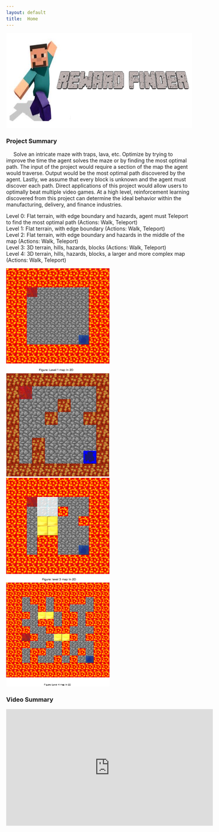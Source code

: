 ```yaml
---
layout: default
title:  Home
---
```


<p align="center">
<img src="images/logo.jpeg" title="logo" width="647" height="256"  />
</p>


### Project Summary
&nbsp;&nbsp;&nbsp;&nbsp; Solve an intricate maze with traps, lava, etc. Optimize by trying to improve the time the agent solves the maze or by finding the most optimal path. The input of the project would require a section of the map the agent would traverse. Output would be the most optimal path discovered by the agent. Lastly, we assume that every block is unknown and the agent must discover each path. Direct applications of this project would allow users to optimally beat multiple video games. At a high level, reinforcement learning discovered from this project can determine the ideal behavior within the manufacturing, delivery, and finance industries.

Level 0: Flat terrain, with edge boundary and hazards, agent must Teleport to find the most optimal path (Actions: Walk, Teleport) <br>
Level 1: Flat terrain, with edge boundary (Actions: Walk, Teleport) <br>
Level 2: Flat terrain, with edge boundary and hazards in the middle of the map (Actions: Walk, Teleport) <br>
Level 3: 3D terrain, hills, hazards, blocks (Actions: Walk, Teleport) <br>
Level 4: 3D terrain, hills, hazards, blocks, a larger and more complex map (Actions: Walk, Teleport) <br>  


<img src="images/level1mapfinal.png" title="level 1 map" width="280" height="280" /> <img src="images/level2.jpeg" title="level2mapfinal.png" width="280" height="280" /> <img src="images/level3mapfinal.png" title="level 3 map" width="280" height="280" /> <img src="images/level4mapfinal.png" title="level 4 map" width="280" height="280" />


### Video Summary
<p align="center">
<div id="video_frame">
  <iframe width="560" height="315" src="https://www.youtube.com/embed/F1k1Qw6ZEIo" frameborder="0" allowfullscreen></iframe>
</div>
</p>
